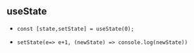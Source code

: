 ## useState

-   `const [state,setState] = useState(0); `
-   `setState(e=> e+1, (newState) => console.log(newState))`

    <code src="./demo"></code>
